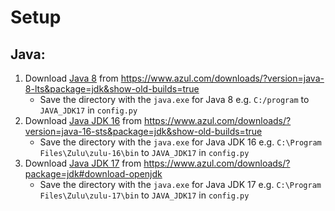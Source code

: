 # Setup
## Java:
1. Download [Java 8](https://www.azul.com/downloads/?version=java-8-lts&package=jdk&show-old-builds=true) from https://www.azul.com/downloads/?version=java-8-lts&package=jdk&show-old-builds=true
   - Save the directory with the `java.exe` for Java 8 e.g. `C:/program` to `JAVA_JDK17` in `config.py`
2. Download [Java JDK 16](https://www.azul.com/downloads/?version=java-16-sts&package=jdk&show-old-builds=true) from https://www.azul.com/downloads/?version=java-16-sts&package=jdk&show-old-builds=true
   - Save the directory with the `java.exe` for Java JDK 16 e.g. `C:\Program Files\Zulu\zulu-16\bin` to `JAVA_JDK17` in `config.py`
3. Download [Java JDK 17](https://www.azul.com/downloads/?package=jdk#download-openjdk) from https://www.azul.com/downloads/?package=jdk#download-openjdk
   - Save the directory with the `java.exe` for Java JDK 17 e.g. `C:\Program Files\Zulu\zulu-17\bin` to `JAVA_JDK17` in `config.py`
